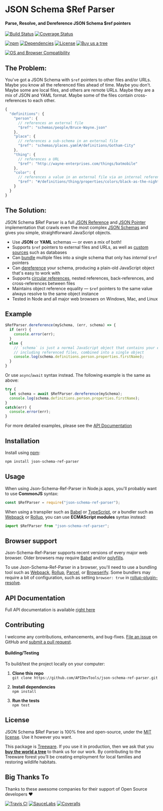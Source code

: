 JSON Schema $Ref Parser
============================
#### Parse, Resolve, and Dereference JSON Schema $ref pointers

[![Build Status](https://github.com/APIDevTools/json-schema-ref-parser/workflows/CI-CD/badge.svg?branch=master)](https://github.com/APIDevTools/json-schema-ref-parser/blob/master/.github/workflows/CI-CD.yaml)
[![Coverage Status](https://coveralls.io/repos/github/APIDevTools/json-schema-ref-parser/badge.svg?branch=master)](https://coveralls.io/github/APIDevTools/json-schema-ref-parser)

[![npm](https://img.shields.io/npm/v/json-schema-ref-parser.svg)](https://www.npmjs.com/package/json-schema-ref-parser)
[![Dependencies](https://david-dm.org/APIDevTools/json-schema-ref-parser.svg)](https://david-dm.org/APIDevTools/json-schema-ref-parser)
[![License](https://img.shields.io/npm/l/json-schema-ref-parser.svg)](LICENSE)
[![Buy us a tree](https://img.shields.io/badge/Treeware-%F0%9F%8C%B3-lightgreen)](https://plant.treeware.earth/APIDevTools/json-schema-ref-parser)


[![OS and Browser Compatibility](https://apitools.dev/img/badges/ci-badges-with-ie.svg)](https://github.com/APIDevTools/json-schema-ref-parser/blob/master/.github/workflows/CI-CD.yaml)


The Problem:
--------------------------
You've got a JSON Schema with `$ref` pointers to other files and/or URLs.  Maybe you know all the referenced files ahead of time.  Maybe you don't.  Maybe some are local files, and others are remote URLs.  Maybe they are a mix of JSON and YAML format.  Maybe some of the files contain cross-references to each other.

```javascript
{
  "definitions": {
    "person": {
      // references an external file
      "$ref": "schemas/people/Bruce-Wayne.json"
    },
    "place": {
      // references a sub-schema in an external file
      "$ref": "schemas/places.yaml#/definitions/Gotham-City"
    },
    "thing": {
      // references a URL
      "$ref": "http://wayne-enterprises.com/things/batmobile"
    },
    "color": {
      // references a value in an external file via an internal reference
      "$ref": "#/definitions/thing/properties/colors/black-as-the-night"
    }
  }
}
```


The Solution:
--------------------------
JSON Schema $Ref Parser is a full [JSON Reference](https://tools.ietf.org/html/draft-pbryan-zyp-json-ref-03) and [JSON Pointer](https://tools.ietf.org/html/rfc6901) implementation that crawls even the most complex [JSON Schemas](http://json-schema.org/latest/json-schema-core.html) and gives you simple, straightforward JavaScript objects.

- Use **JSON** or **YAML** schemas &mdash; or even a mix of both!
- Supports `$ref` pointers to external files and URLs, as well as [custom sources](https://apitools.dev/json-schema-ref-parser/docs/plugins/resolvers.html) such as databases
- Can [bundle](https://apitools.dev/json-schema-ref-parser/docs/ref-parser.html#bundlepath-options-callback) multiple files into a single schema that only has _internal_ `$ref` pointers
- Can [dereference](https://apitools.dev/json-schema-ref-parser/docs/ref-parser.html#dereferencepath-options-callback) your schema, producing a plain-old JavaScript object that's easy to work with
- Supports [circular references](https://apitools.dev/json-schema-ref-parser/docs/#circular-refs), nested references, back-references, and cross-references between files
- Maintains object reference equality &mdash; `$ref` pointers to the same value always resolve to the same object instance
- Tested in Node and all major web browsers on Windows, Mac, and Linux


Example
--------------------------

```javascript
$RefParser.dereference(mySchema, (err, schema) => {
  if (err) {
    console.error(err);
  }
  else {
    // `schema` is just a normal JavaScript object that contains your entire JSON Schema,
    // including referenced files, combined into a single object
    console.log(schema.definitions.person.properties.firstName);
  }
}
```

Or use `async`/`await` syntax instead. The following example is the same as above:

```javascript
try {
  let schema = await $RefParser.dereference(mySchema);
  console.log(schema.definitions.person.properties.firstName);
}
catch(err) {
  console.error(err);
}
```

For more detailed examples, please see the [API Documentation](https://apitools.dev/json-schema-ref-parser/docs/)



Installation
--------------------------
Install using [npm](https://docs.npmjs.com/about-npm/):

```bash
npm install json-schema-ref-parser
```



Usage
--------------------------
When using Json-Schema-Ref-Parser in Node.js apps, you'll probably want to use **CommonJS** syntax:

```javascript
const $RefParser = require("json-schema-ref-parser");
```

When using a transpiler such as [Babel](https://babeljs.io/) or [TypeScript](https://www.typescriptlang.org/), or a bundler such as [Webpack](https://webpack.js.org/) or [Rollup](https://rollupjs.org/), you can use **ECMAScript modules** syntax instead:

```javascript
import $RefParser from "json-schema-ref-parser";
```



Browser support
--------------------------
Json-Schema-Ref-Parser supports recent versions of every major web browser.  Older browsers may require [Babel](https://babeljs.io/) and/or [polyfills](https://babeljs.io/docs/en/next/babel-polyfill).

To use Json-Schema-Ref-Parser in a browser, you'll need to use a bundling tool such as [Webpack](https://webpack.js.org/), [Rollup](https://rollupjs.org/), [Parcel](https://parceljs.org/), or [Browserify](http://browserify.org/). Some bundlers may require a bit of configuration, such as setting `browser: true` in [rollup-plugin-resolve](https://github.com/rollup/rollup-plugin-node-resolve).



API Documentation
--------------------------
Full API documentation is available [right here](https://apitools.dev/json-schema-ref-parser/docs/)


Contributing
--------------------------
I welcome any contributions, enhancements, and bug-fixes.  [File an issue](https://github.com/APIDevTools/json-schema-ref-parser/issues) on GitHub and [submit a pull request](https://github.com/APIDevTools/json-schema-ref-parser/pulls).

#### Building/Testing
To build/test the project locally on your computer:

1. __Clone this repo__<br>
`git clone https://github.com/APIDevTools/json-schema-ref-parser.git`

2. __Install dependencies__<br>
`npm install`

3. __Run the tests__<br>
`npm test`



License
--------------------------
JSON Schema $Ref Parser is 100% free and open-source, under the [MIT license](LICENSE). Use it however you want.

This package is [Treeware](http://treeware.earth). If you use it in production, then we ask that you [**buy the world a tree**](https://plant.treeware.earth/APIDevTools/json-schema-ref-parser) to thank us for our work. By contributing to the Treeware forest you’ll be creating employment for local families and restoring wildlife habitats.




Big Thanks To
--------------------------
Thanks to these awesome companies for their support of Open Source developers ❤

[![Travis CI](https://jstools.dev/img/badges/travis-ci.svg)](https://travis-ci.com)
[![SauceLabs](https://jstools.dev/img/badges/sauce-labs.svg)](https://saucelabs.com)
[![Coveralls](https://jstools.dev/img/badges/coveralls.svg)](https://coveralls.io)
